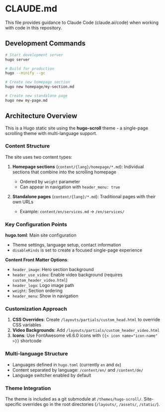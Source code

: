 # CLAUDE.md

This file provides guidance to Claude Code (claude.ai/code) when working with code in this repository.

## Development Commands

```bash
# Start development server
hugo server

# Build for production
hugo --minify --gc

# Create new homepage section
hugo new homepage/my-section.md

# Create new standalone page
hugo new my-page.md
```

## Architecture Overview

This is a Hugo static site using the **hugo-scroll** theme - a single-page scrolling theme with multi-language support.

### Content Structure

The site uses two content types:

1. **Homepage sections** (`content/{lang}/homepage/*.md`): Individual sections that combine into the scrolling homepage
   - Ordered by `weight` parameter
   - Can appear in navigation with `header_menu: true`

2. **Standalone pages** (`content/{lang}/*.md`): Traditional pages with their own URLs
   - Example: `content/en/services.md` → `/en/services/`

### Key Configuration Points

**hugo.toml**: Main site configuration
- Theme settings, language setup, contact information
- `disableKinds` is set to create a focused single-page experience

**Content Front Matter Options**:
- `header_image`: Hero section background
- `header_use_video`: Enable video background (requires `custom_header_video.html`)
- `header_logo`: Logo image path
- `weight`: Section ordering
- `header_menu`: Show in navigation

### Customization Approach

1. **CSS Overrides**: Create `/layouts/partials/custom_head.html` to override CSS variables
2. **Video Backgrounds**: Add `/layouts/partials/custom_header_video.html` 
3. **Icons**: Use FontAwesome v6.6.0 icons with `{{< icon name="icon-name" >}}` shortcode

### Multi-language Structure

- Languages defined in `hugo.toml` (currently `en` and `de`)
- Content separated by language: `/content/en/` and `/content/de/`
- Language switcher enabled by default

### Theme Integration

The theme is included as a git submodule at `/themes/hugo-scroll/`. Site-specific overrides go in the root directories (`/layouts/`, `/assets/`, `/static/`).